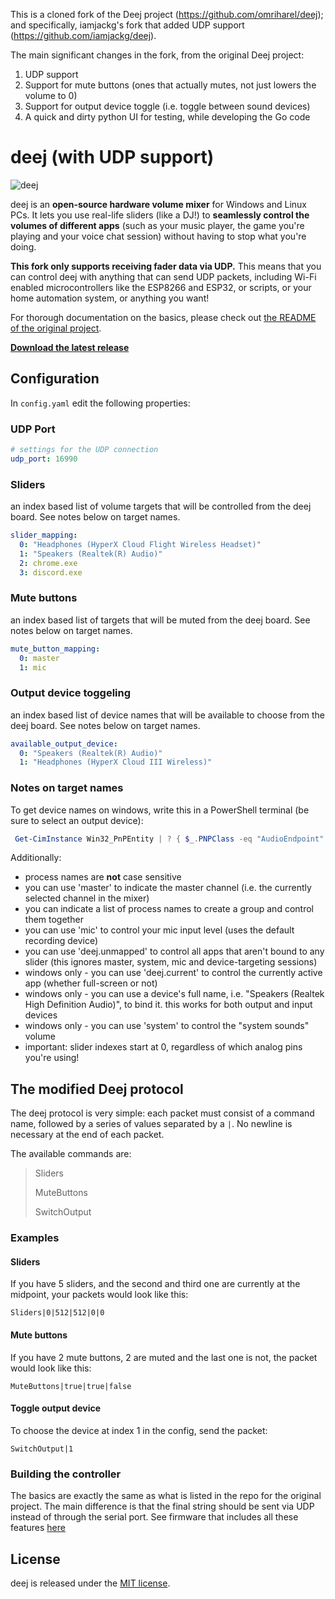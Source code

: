 This is a cloned fork of the Deej project (https://github.com/omriharel/deej); and specifically, iamjackg's fork that added UDP support (https://github.com/iamjackg/deej).

The main significant changes in the fork, from the original Deej project:
1. UDP support
2. Support for mute buttons (ones that actually mutes, not just lowers the volume to 0)
3. Support for output device toggle (i.e. toggle between sound devices)
4. A quick and dirty python UI for testing, while developing the Go code

# deej (with UDP support)

![deej](assets/deejudp-logo.png)

deej is an **open-source hardware volume mixer** for Windows and Linux PCs. It lets you use real-life sliders (like a DJ!) to **seamlessly control the volumes of different apps** (such as your music player, the game you're playing and your voice chat session) without having to stop what you're doing.

**This fork only supports receiving fader data via UDP.** This means that you can control deej with anything that can send UDP packets, including Wi-Fi enabled microcontrollers like the ESP8266 and ESP32, or scripts, or your home automation system, or anything you want!

For thorough documentation on the basics, please check out [the README of the original project](https://github.com/omriharel/deej).

**[Download the latest release](https://github.com/ToMeRhh/deej/releases)**

## Configuration
In `config.yaml` edit the following properties:

### UDP Port

```yaml
# settings for the UDP connection
udp_port: 16990
```

### Sliders
an index based list of volume targets that will be controlled from the deej board.
See notes below on target names.

```yaml
slider_mapping:
  0: "Headphones (HyperX Cloud Flight Wireless Headset)"
  1: "Speakers (Realtek(R) Audio)"
  2: chrome.exe
  3: discord.exe
```

### Mute buttons
an index based list of targets that will be muted from the deej board.
See notes below on target names.

```yaml
mute_button_mapping:
  0: master
  1: mic
```

### Output device toggeling
an index based list of device names that will be available to choose from the deej board.
See notes below on target names.

```yaml
available_output_device:
  0: "Speakers (Realtek(R) Audio)"
  1: "Headphones (HyperX Cloud III Wireless)"
```

### Notes on target names
To get device names on windows, write this in a PowerShell terminal (be sure to select an output device):
```powershell
 Get-CimInstance Win32_PnPEntity | ? { $_.PNPClass -eq "AudioEndpoint" } | Select-Object -Property PNPDeviceID, Name | ForEach-Object { Write-Host "$($_.Name)" }
```


Additionally:
* process names are **not** case sensitive
* you can use 'master' to indicate the master channel (i.e. the currently selected channel in the mixer)
* you can indicate a list of process names to create a group and control them together
* you can use 'mic' to control your mic input level (uses the default recording device)
* you can use 'deej.unmapped' to control all apps that aren't bound to any slider (this ignores master, system, mic and device-targeting sessions)
* windows only - you can use 'deej.current' to control the currently active app (whether full-screen or not)
* windows only - you can use a device's full name, i.e. "Speakers (Realtek High Definition Audio)", to bind it. this works for both output and input devices
* windows only - you can use 'system' to control the "system sounds" volume
* important: slider indexes start at 0, regardless of which analog pins you're using!


## The modified Deej protocol
The deej protocol is very simple: each packet must consist of a command name, followed by a series of values separated by a `|`. No newline is necessary at the end of each packet.

The available commands are:
> Sliders
> 
> MuteButtons
> 
> SwitchOutput

### Examples
#### Sliders
If you have 5 sliders, and the second and third one are currently at the midpoint, your packets would look like this:

```text
Sliders|0|512|512|0|0
```
#### Mute buttons
If you have 2 mute buttons, 2 are muted and the last one is not, the packet would look like this:

```text
MuteButtons|true|true|false
```
#### Toggle output device
To choose the device at index 1 in the config, send the packet:

```text
SwitchOutput|1
```  


### Building the controller

The basics are exactly the same as what is listed in the repo for the original project. The main difference is that the final string should be sent via UDP instead of through the serial port.
See firmware that includes all these features [here](https://github.com/ToMeRhh/deej/tree/master/firmware/esp32-5-sliders-3-buttons)
## License

deej is released under the [MIT license](./LICENSE).
